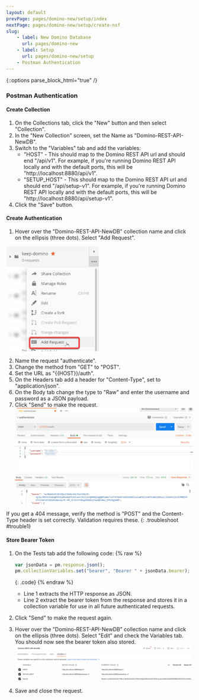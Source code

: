 ```yaml
---
layout: default
prevPage: pages/domino-new/setup/index
nextPage: pages/domino-new/setup/create-nsf
slug:
    - label: New Domino Database
      url: pages/domino-new
    - label: Setup
      url: pages/domino-new/setup
    - Postman Authentication
---
```


{::options parse_block_html="true" /}

### Postman Authentication

#### Create Collection

1. On the Collections tab, click the "New" button and then select "Collection".
2. In the "New Collection" screen, set the Name as "Domino-REST-API-NewDB".  
3. Switch to the "Variables" tab and add the variables:
   - "HOST" - This should map to the Domino REST API url and should end "/api/v1". For example, if you're running Domino REST API locally and with the default ports, this will be "http://localhost:8880/api/v1".
   - "SETUP_HOST" - This should map to the Domino REST API url and should end "/api/setup-v1". For example, if you're running Domino REST API locally and with the default ports, this will be "http://localhost:8880/api/setup-v1".
4. Click the "Save" button.

#### Create Authentication

1. Hover over the "Domino-REST-API-NewDB" collection name and click on the ellipsis (three dots). Select "Add Request".  
<img src="../images/setup/add-request.jpg" alt="Postman Add Request" width="250" />

2. Name the request "authenticate".  
3. Change the method from "GET" to "POST".  
4. Set the URL as "&#123;&#123;HOST&#125;&#125;/auth".  
5. On the Headers tab add a header for "Content-Type", set to "application/json".  
6. On the Body tab change the type to "Raw" and enter the username and password as a JSON payload.
7. Click "Send" to make the request.
![Postman Environment](../images/setup/authentication.jpg)

If you get a 404 message, verify the method is "POST" and the Content-Type header is set correctly. Validation requires these.
{: .troubleshoot #trouble1}

#### Store Bearer Token

1. On the Tests tab add the following code:
    {% raw %}
    ~~~javascript
    var jsonData = pm.response.json();
    pm.collectionVariables.set("bearer", "Bearer " + jsonData.bearer);
    ~~~
    {: .code}
    {% endraw %}

    - Line 1 extracts the HTTP response as JSON.
    - Line 2 extract the bearer token from the response and stores it in a collection variable for use in all future authenticated requests.

2. Click "Send" to make the request again.
3. Hover over the "Domino-REST-API-NewDB" collection name and click on the ellipsis (three dots). Select "Edit" and check the Variables tab. You should now see the bearer token also stored.
![Bearer token](../images/setup/bearer.png)
4. Save and close the request.
